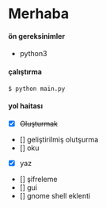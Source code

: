 # Merhaba

#### ön gereksinimler
- python3

#### çalıştırma

`$ python main.py`

#### yol haitası
- [x] ~~Oluşturmak~~
- [] geliştirilmiş olutşurma
- [] oku
- [x] yaz 
- [] şifreleme
- [] gui
- [] gnome shell eklenti
